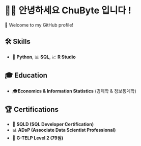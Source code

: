 # 👶🏻 안녕하세요 ChuByte 입니다 !  
👋 Welcome to my GitHub profile!  

## 🛠 Skills  
- 🐍 **Python**, 📊 **SQL**, 📈 **R Studio**  

## 🎓 Education  
- 🎓**Economics & Information Statistics** (경제학 & 정보통계학)  

## 🏆 Certifications  
- 🏅 **SQLD (SQL Developer Certification)**  
- 📊 **ADsP (Associate Data Scientist Professional)**  
- 📝 **G-TELP Level 2 (79점)**  


